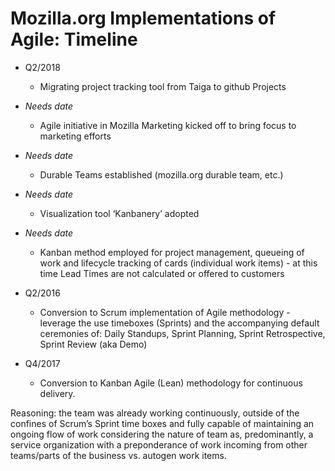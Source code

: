 # Mozilla.org Implementations of Agile: Timeline

* Q2/2018
   * Migrating project tracking tool from Taiga to github Projects

* *Needs date*
   * Agile initiative in Mozilla Marketing kicked off to bring focus to marketing efforts

* *Needs date*
   * Durable Teams established (mozilla.org durable team, etc.)

* *Needs date*
   * Visualization tool ‘Kanbanery’ adopted

* *Needs date* 
   * Kanban method employed for project management, queueing of work and lifecycle tracking of cards (individual work items) - at this time Lead Times are not calculated or offered to customers

* Q2/2016
   * Conversion to Scrum implementation of Agile methodology - leverage the use timeboxes (Sprints) and the accompanying default ceremonies of: Daily Standups, Sprint Planning, Sprint Retrospective, Sprint Review (aka Demo)

* Q4/2017
   * Conversion to Kanban Agile (Lean) methodology for continuous delivery.
   
Reasoning: the team was already working continuously, outside of the confines of Scrum’s Sprint time boxes and fully capable of maintaining an ongoing flow of work considering the nature of team as, predominantly, a service organization with a preponderance of work incoming from other teams/parts of the business vs. autogen work items.
